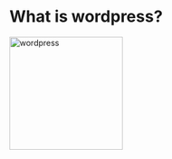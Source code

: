 # What is wordpress?

<img src="https://toppng.com/uploads/preview/wordpress-logo-11609383122hwxgelm1oc.png" alt="wordpress" style="width:200px;"/>